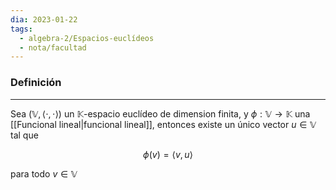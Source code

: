 ```yaml
---
dia: 2023-01-22
tags:
  - algebra-2/Espacios-euclídeos
  - nota/facultad
---
```

### Definición
---
Sea $(\mathbb{V}, \langle \cdot, \cdot \rangle)$ un $\mathbb{K}$-espacio euclídeo de dimension finita, y $\phi : \mathbb{V} \to \mathbb{K}$ una [[Funcional lineal|funcional lineal]], entonces existe un único vector $u \in \mathbb{V}$ tal que 

$$ \phi(v) = \langle v, u \rangle $$

para todo $v \in \mathbb{V}$